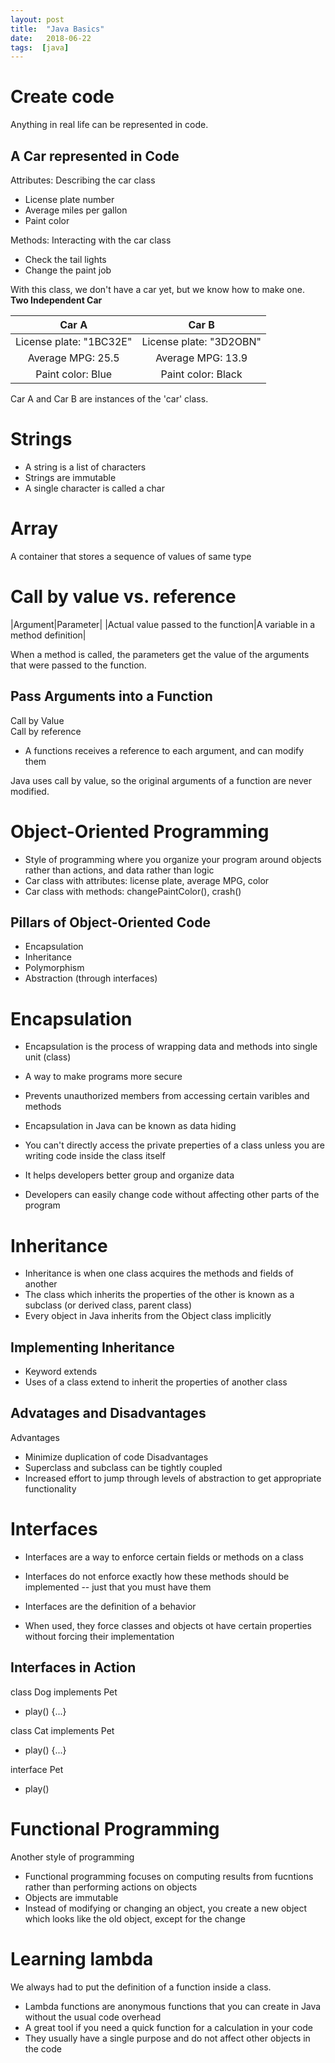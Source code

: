 ```yaml
---
layout: post
title:  "Java Basics"
date:   2018-06-22
tags:  [java]
---
```

# Create code
Anything in real life can be represented in code.
## A Car represented in Code
Attributes: Describing the car class
* License plate number
* Average miles per gallon
* Paint color

Methods: Interacting with the car class
* Check the tail lights
* Change the paint job

With this class, we don't have a car yet, but we know how to make one.  
**Two Independent Car**

|Car A|Car B|
|:-:|:-:|
|License plate: "1BC32E"|License plate: "3D2OBN"|
|Average MPG: 25.5|Average MPG: 13.9|
|Paint color: Blue|Paint color: Black|

Car A and Car B are instances of the 'car' class.
# Strings
* A string is a list of characters
* Strings are immutable
* A single character is called a char

# Array
A container that stores a sequence of values of same type

# Call by value vs. reference

|Argument|Parameter|
|Actual value passed to the function|A variable in a method definition|

When a method is called, the parameters get the value of the arguments that were passed to the function.
## Pass Arguments into a Function
Call by Value  
Call by reference
* A functions receives a reference to each argument, and can modify them

Java uses call by value, so the original arguments of a function are never modified.
# Object-Oriented Programming
* Style of programming where you organize your program around objects rather than actions, and data rather than logic
* Car class with attributes: license plate, average MPG, color
* Car class with methods: changePaintColor(), crash()

## Pillars of Object-Oriented Code
* Encapsulation
* Inheritance
* Polymorphism
* Abstraction (through interfaces)

# Encapsulation
* Encapsulation is the process of wrapping data and methods into single unit (class)
* A way to make programs more secure
* Prevents unauthorized members from accessing certain varibles and methods

* Encapsulation in Java can be known as data hiding
* You can't directly access the private preperties of a class unless you are writing code inside the class itself
* It helps developers better group and organize data
* Developers can easily change code without affecting other parts of the program

# Inheritance
* Inheritance is when one class acquires the methods and fields of another
* The class which inherits the properties of the other is known as a subclass (or derived class, parent class)
* Every object in Java inherits from the Object class implicitly

## Implementing Inheritance
* Keyword extends
* Uses of a class extend to inherit the properties of another class

## Advatages and Disadvantages
Advantages
* Minimize duplication of code
Disadvantages
* Superclass and subclass can be tightly coupled
* Increased effort to jump through levels of abstraction to get appropriate functionality

# Interfaces
* Interfaces are a way to enforce certain fields or methods on a class
* Interfaces do not enforce exactly how these methods should be implemented -- just that you must have them

* Interfaces are the definition of a behavior
* When used, they force classes and objects ot have certain properties without forcing their implementation

## Interfaces in Action
class Dog implements Pet
* play() {...}

class Cat implements Pet
* play() {...}

interface Pet
* play()

# Functional Programming
Another style of programming
* Functional programming focuses on computing results from fucntions rather than performing actions on objects
* Objects are immutable
* Instead of modifying or changing an object, you create a new object which looks like the old object, except for the change

# Learning lambda
We always had to put the definition of a function inside a class.
* Lambda functions are anonymous functions that you can create in Java without the usual code overhead
* A great tool if you need a quick function for a calculation in your code
* They usually have a single purpose and do not affect other objects in the code